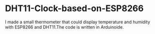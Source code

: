 # DHT11-Clock-based-on-ESP8266
I made a small thermometer that could display temperature and humidity with ESP8266 and DHT11.The code is written in Arduinoide.
